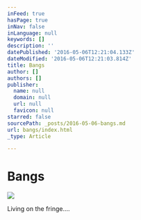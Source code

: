 ```yaml
---
inFeed: true
hasPage: true
inNav: false
inLanguage: null
keywords: []
description: ''
datePublished: '2016-05-06T12:21:04.133Z'
dateModified: '2016-05-06T12:21:03.814Z'
title: Bangs
author: []
authors: []
publisher:
  name: null
  domain: null
  url: null
  favicon: null
starred: false
sourcePath: _posts/2016-05-06-bangs.md
url: bangs/index.html
_type: Article

---
```

# Bangs
![](https://the-grid-user-content.s3-us-west-2.amazonaws.com/548062f9-516d-4051-ba76-cdd78657bf43.jpg)

Living on the fringe....
